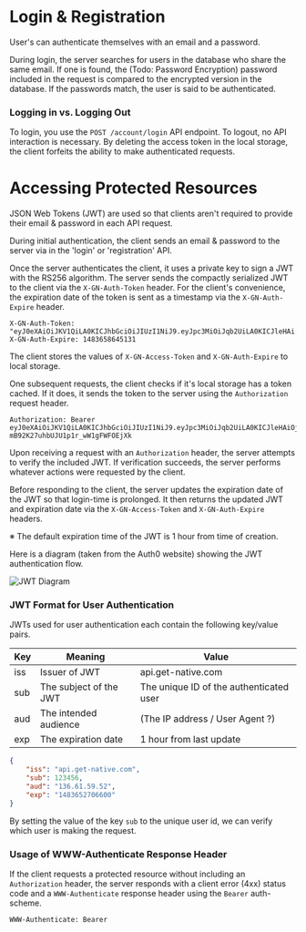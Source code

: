 # Login & Registration

User's can authenticate themselves with an email and a password.

During login, the server searches for users in the database who share the same email. If one is found, the (Todo: Password Encryption)
password included in the request is compared to the encrypted version in the database. If the passwords match, the user is said to be
authenticated.

### Logging in vs. Logging Out

To login, you use the `POST /account/login` API endpoint. To logout, no API interaction is necessary.
By deleting the access token in the local storage, the client forfeits the ability to make authenticated requests.

# Accessing Protected Resources

JSON Web Tokens (JWT) are used so that clients aren't required to provide their email & password in each API request.

During initial authentication, the client sends an email & password to the server via in the 'login' or 'registration' API.

Once the server authenticates the client, it uses a private key to sign a JWT with the RS256 algorithm. 
The server sends the compactly serialized JWT to the client via the `X-GN-Auth-Token` header.
For the client's convenience, the expiration date of the token is sent as a timestamp via the `X-GN-Auth-Expire` header.

```
X-GN-Auth-Token: "eyJ0eXAiOiJKV1QiLA0KICJhbGciOiJIUzI1NiJ9.eyJpc3MiOiJqb2UiLA0KICJleHAi..."
X-GN-Auth-Expire: 1483658645131
```

The client stores the values of `X-GN-Access-Token` and `X-GN-Auth-Expire` to local storage.

One subsequent requests, the client checks if it's local storage has a token cached.
If it does, it sends the token to the server using the `Authorization` request header.

```
Authorization: Bearer eyJ0eXAiOiJKV1QiLA0KICJhbGciOiJIUzI1NiJ9.eyJpc3MiOiJqb2UiLA0KICJleHAiOjEzMDA4MTkzODAsDQogImh0dHA6Ly9leGFtcGxlLmNvbS9pc19yb290Ijp0cnVlfQ.dBjftJeZ4CVP-mB92K27uhbUJU1p1r_wW1gFWFOEjXk
```

Upon receiving a request with an `Authorization` header, the server attempts to verify the included JWT.
If verification succeeds, the server performs whatever actions were requested by the client.

Before responding to the client, the server updates the expiration date of the JWT so that login-time is prolonged.
It then returns the updated JWT and expiration date via the `X-GN-Access-Token` and `X-GN-Auth-Expire` headers.

※ The default expiration time of the JWT is 1 hour from time of creation.

Here is a diagram (taken from the Auth0 website) showing the JWT authentication flow.

<p><img src="/images/jwt-diagram.png" alt="JWT Diagram"/></p>

### JWT Format for User Authentication

JWTs used for user authentication each contain the following key/value pairs.

| Key | Meaning                | Value                                   |
|-----|------------------------|-----------------------------------------|
| iss | Issuer of JWT          | api.get-native.com                      |
| sub | The subject of the JWT | The unique ID of the authenticated user |
| aud | The intended audience  | (The IP address / User Agent ?)         |
| exp | The expiration date    | 1 hour from last update                 |

```json
{
	"iss": "api.get-native.com",
	"sub": 123456,
	"aud": "136.61.59.52",
	"exp": "1483652706600"
}
```

By setting the value of the key `sub` to the unique user id, we can verify which user is making the request.

### Usage of WWW-Authenticate Response Header

If the client requests a protected resource without including an `Authorization` header, 
the server responds with a client error (4xx) status code and a `WWW-Authenticate` response header using the `Bearer` auth-scheme.

```
WWW-Authenticate: Bearer
```

